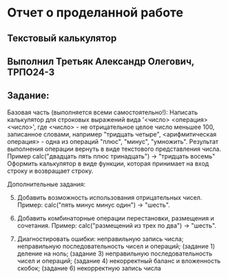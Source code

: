 # Отчет о проделанной работе
## Текстовый калькулятор
## Выполнил Третьяк Александр Олегович, ТРПО24-3
## Задание:
Базовая часть (выполняется всеми самостоятельно!):
Написать калькулятор для строковых выражений вида '<число> <операция> <число>', где <число> - не отрицательное целое число меньшее 100, записанное словами, например "тридцать четыре", <арифмитическая операция> - одна из операций "плюс", "минус", "умножить". Результат выполнения операции вернуть в виде текстового представления числа. Пример calc("двадцать пять плюс тринадцать") -> "тридцать восемь"
Оформить калькулятор в виде функции, которая принимает на вход строку и возвращает строку.





Дополнительные задания:





5)	Добавить возможность использования отрицательных чисел. Пример: calc("пять минус минус один") -> "шесть".




9)	Добавить комбинаторные операции перестановки, размещения и сочетания. Пример: calc("размещений из трех по два") -> "шесть".




10)	Диагностировать ошибки: неправильную запись числа; неправильную последовательность чисел и операций; (задание 1) деление на ноль; (задание 3) неправильную последовательность чисел и операций; (задание 4) некорректный баланс и вложенность скобок; (задание 6) некорректную запись числа 
